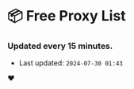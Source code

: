 # :package: Free Proxy List
### Updated every 15 minutes.

- Last updated: `2024-07-30 01:43`

:heart:
